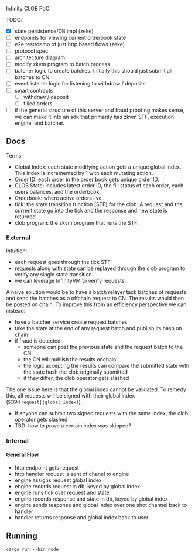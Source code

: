 Infinity CLOB PoC

TODO:

- [x] state persistence/DB impl (zeke)
- [ ] endpoints for viewing current orderbook state
- [ ] e2e test/demo of just http based flows
 (zeke)
- [ ] protocol spec
- [ ] architecture diagram
- [ ] modify zkvm program to batch process
- [ ] batcher logic to create batches. Initially this should just submit all batches to CN
- [ ] event listener logic for listening to withdraw / deposits
- [ ] smart contracts
   - [ ] withdraw / deposit
   - [ ] filled orders

- [ ] if the general structure of this server and fraud proofing makes sense, we can make it into an sdk that primarily has zkvm STF, execution engine, and batcher.

## Docs

Terms:

- Global Index: each state modifying action gets a unique global index. This index is incremented by 1 with each mutating action.
- Order ID: each order in the order book gets unique order ID.
- CLOB State: includes latest order ID, the fill status of each order, each users balances, and the orderbook.
- Orderbook: where active orders live.
- tick: the state transition function (STF) for the clob. A request and the current state go into the tick and the response and new state is returned.
- clob program: the zkvm program that runs the STF.

### External

Intuition:

- each request goes through the tick STF.
- requests along with state can be replayed through the clob program to verify any single state transition.
- we can leverage InfinityVM to verify requests.

A naive solution would be to have a batch relayer tack batches of requests and send the batches as a offchain request to CN. The results would then be posted on chain. To improve this from an efficiency perspective we can instead:

- have a batcher service create request batches
- take the state at the end of any request batch and publish its hash on chain
- if fraud is detected:
    - someone can post the previous state and the request batch to the CN. 
    - the CN will publish the results onchain
    - the logic accepting the results can compare the submitted state with the state hash the clob originally submitted
    - if they differ, the clob operator gets slashed

The one issue here is that the global index cannot be validated. To remedy this, all requests will be signed with their global index (`SIGN(request||global_index)`). 
- If anyone can submit two signed requests with the same index, the clob operator gets slashed
- TBD: how to prove a certain index was skipped?

### Internal

#### General Flow

- http endpoint gets request
- http handler request is sent of chanel to engine
- engine assigns request global index
- engine records request in db, keyed by global index
- engine runs tick over request and state
- engine records response and state in db, keyed by global index
- engine sends response and global index over one shot channel back to handler
- handler returns response and global index back to user

## Running

```
cargo run --bin node
```